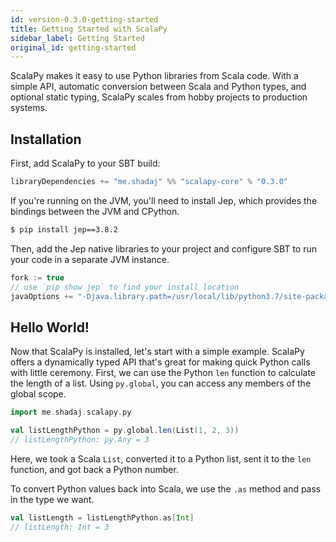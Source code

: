 ```yaml
---
id: version-0.3.0-getting-started
title: Getting Started with ScalaPy
sidebar_label: Getting Started
original_id: getting-started
---
```


ScalaPy makes it easy to use Python libraries from Scala code. With a simple API, automatic conversion between Scala and Python types, and optional static typing, ScalaPy scales from hobby projects to production systems.

## Installation

First, add ScalaPy to your SBT build:

```scala
libraryDependencies += "me.shadaj" %% "scalapy-core" % "0.3.0"
```

If you're running on the JVM, you'll need to install Jep, which provides the bindings between the JVM and CPython.

```bash
$ pip install jep==3.8.2
```

Then, add the Jep native libraries to your project and configure SBT to run your code in a separate JVM instance.

```scala
fork := true
// use `pip show jep` to find your install location
javaOptions += "-Djava.library.path=/usr/local/lib/python3.7/site-packages/jep"
```

## Hello World!

Now that ScalaPy is installed, let's start with a simple example. ScalaPy offers a dynamically typed API that's great for making quick Python calls with little ceremony. First, we can use the Python `len` function to calculate the length of a list. Using `py.global`, you can access any members of the global scope.

```scala
import me.shadaj.scalapy.py

val listLengthPython = py.global.len(List(1, 2, 3))
// listLengthPython: py.Any = 3
```

Here, we took a Scala `List`, converted it to a Python list, sent it to the `len` function, and got back a Python number.

To convert Python values back into Scala, we use the `.as` method and pass in the type we want.

```scala
val listLength = listLengthPython.as[Int]
// listLength: Int = 3
```

